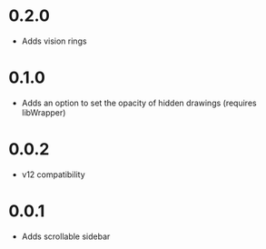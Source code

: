 # 0.2.0
- Adds vision rings

# 0.1.0
- Adds an option to set the opacity of hidden drawings (requires libWrapper)

# 0.0.2
- v12 compatibility

# 0.0.1
- Adds scrollable sidebar